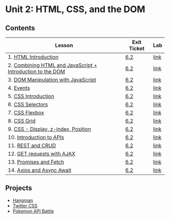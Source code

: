# Unit 2: HTML, CSS, and the DOM

## Contents

| Lesson | Exit Ticket | Lab |
| --- | --- | --- |
| 1. [HTML Introduction](https://github.com/joinpursuit/Pursuit-Core-Web/tree/6_2/html_css_dom/html_introduction_combined) | [6.2](https://canvas.instructure.com/courses/1605748/quizzes/4100854) | [link](https://github.com/joinpursuit/Pursuit-Core-Web-HTML-Introduction-Lab) |
| 2. [Combining HTML and JavaScript + Introduction to the DOM](https://github.com/joinpursuit/Pursuit-Core-Web/blob/6_2/html_css_dom/dom_1/README.md) | [6.2](https://canvas.instructure.com/courses/1605748/quizzes/4107336) | [link](https://github.com/joinpursuit/combining-html-and-javascript-plus-dom)
| 3. [DOM Manipulation with JavaScript](https://github.com/joinpursuit/Pursuit-Core-Web/tree/6_2/html_css_dom/dom_manipulation) | [6.2](https://canvas.instructure.com/courses/1605748/quizzes/4116399) | [link](https://github.com/joinpursuit/adding_elements_to_the_dom_lab)
| 4. [Events](https://github.com/joinpursuit/Pursuit-Core-Web/tree/6_2/html_css_dom/events) | [6.2](https://canvas.instructure.com/courses/1605748/quizzes/4129211) | [link](https://github.com/joinpursuit/events_lab)
| 5. [CSS Introduction](https://github.com/joinpursuit/Pursuit-Core-Web/tree/6_2/html_css_dom/css_intro) | [6.2](https://canvas.instructure.com/courses/1605748/quizzes/4143418) | [link](https://github.com/joinpursuit/Pursuit-Core-CSS-Intro-Lab/blob/master/README.md) |
| 6. [CSS Selectors](https://github.com/joinpursuit/Pursuit-Core-Web/blob/master/html_css_dom/css_selectors/css_selectors.md) | [6.2](https://canvas.instructure.com/courses/1605748/quizzes/4151828) | [link](https://github.com/joinpursuit/Pursuit-Core-CSS-Selectors-Lab/blob/master/README.md) |
| 7. [CSS Flexbox](https://github.com/joinpursuit/Pursuit-Core-Web/tree/master/html_css_dom/css_flexbox) | [6.2](https://canvas.instructure.com/courses/1605748/quizzes/4174615) | [link](https://github.com/joinpursuit/css_flexbox_exercise) |
| 8. [CSS Grid](https://github.com/joinpursuit/Pursuit-Core-Web/tree/master/html_css_dom/css_grid) | [6.2](https://canvas.instructure.com/courses/1605748/quizzes/4179035) | [link](https://github.com/joinpursuit/css_grid_exercise)
| 9. [CSS - Display, z-index, Position](https://github.com/joinpursuit/Pursuit-Core-Web/tree/master/html_css_dom/css_display_position_zind) | [6.2](https://canvas.instructure.com/courses/1605748/quizzes/4217753) | [link](https://github.com/joinpursuit/css_display_position_zindex_exercise) |
| 10. [Introduction to APIs](https://github.com/joinpursuit/Pursuit-Core-Web/tree/master/html_css_dom/api_intro) | [6.2](https://canvas.instructure.com/courses/1605748/quizzes/4245201) | [link](https://github.com/joinpursuit/Pursuit-Core-Introduction-To-Networking-and-APIs-Lab/blob/master/README.md) |
| 11. [REST and CRUD](https://github.com/joinpursuit/Pursuit-Core-Web/tree/master/html_css_dom/restful_apis) | [6.2](https://canvas.instructure.com/courses/1605748/quizzes/4245541) | [link](https://github.com/joinpursuit/restfulapi_exercise) |
| 12. [GET requests with AJAX](https://github.com/joinpursuit/Pursuit-Core-Web/tree/master/html_css_dom/ajax) | [6.2](https://canvas.instructure.com/courses/1605748/quizzes/4262503) | [link](https://github.com/joinpursuit/Pursuit-Core-Web-AJAX-Lab) |
| 13. [Promises and Fetch](https://github.com/joinpursuit/Pursuit-Core-Web/blob/master/html_css_dom/fetch/README.md) | [6.2](https://canvas.instructure.com/courses/1605748/quizzes/4271116) | [link](https://github.com/joinpursuit/Pursuit-Core-Web-Promises-Fetch-Lab/blob/master/README.md) |
| 14. [Axios and Async Await](https://github.com/joinpursuit/Pursuit-Core-Web/tree/master/html_css_dom/axios%2Basync-await) | [6.2](https://canvas.instructure.com/courses/1605748/quizzes/4282554) | [link](https://github.com/joinpursuit/axios_assignment/blob/master/axios_exercise.md) |

## Projects

- [Hangman](https://github.com/joinpursuit/Pursuit-Core-Web-Hangman-Weekly-Assignment/blob/master/README.md)
- [Twitter CSS](https://github.com/joinpursuit/Pursuit-Core-Web-Twitter-CSS-Assignment)
- [Pokemon API Battle](https://github.com/joinpursuit/Pursuit-Core-Web-Loading-Data-from-Online-Assignment/blob/master/README.md)
